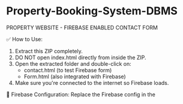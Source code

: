 # Property-Booking-System-DBMS
PROPERTY WEBSITE - FIREBASE ENABLED CONTACT FORM

✅ How to Use:
1. Extract this ZIP completely.
2. DO NOT open index.html directly from inside the ZIP.
3. Open the extracted folder and double-click on:
   - contact.html (to test Firebase form)
   - Form.html (also integrated with Firebase)
4. Make sure you're connected to the internet so Firebase loads.

🚀 Firebase Configuration:
Replace the Firebase config in the <script> tag inside contact.html and Form.html:
  - apiKey
  - authDomain
  - databaseURL
  - etc.

📩 Form Submission:
Captured data: name, email, subject, message
Saved to: Firebase Realtime Database under node `/contacts`

❗ Common Fix:
If you get ERR_FILE_NOT_FOUND, make sure all files are in the same folder:
  - index.html
  - contact.html
  - Form.html
  - main.js
  - style.css
  - assets/
  - vendor/

Enjoy!
